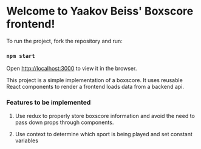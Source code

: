 # Welcome to Yaakov Beiss' Boxscore frontend!

To run the project, fork the repository and run:

### `npm start`

Open [http://localhost:3000](http://localhost:3000) to view it in the browser.

This project is a simple implementation of a boxscore. It uses reusable React components to render a frontend loads data from a backend api.


### Features to be implemented
1. Use redux to properly store boxscore information and avoid the need to pass down props through components.

2. Use context to determine which sport is being played and set constant variables
